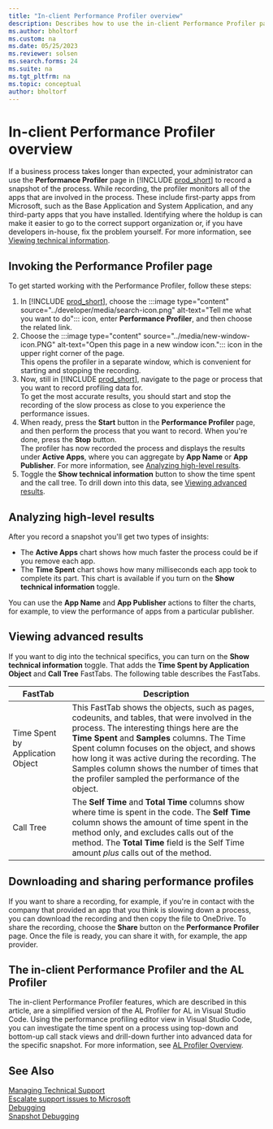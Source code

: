```yaml
---
title: "In-client Performance Profiler overview"
description: Describes how to use the in-client Performance Profiler page to troubleshoot slow processes.
ms.author: bholtorf
ms.custom: na
ms.date: 05/25/2023
ms.reviewer: solsen
ms.search.forms: 24
ms.suite: na
ms.tgt_pltfrm: na
ms.topic: conceptual
author: bholtorf
---
```


# In-client Performance Profiler overview

If a business process takes longer than expected, your administrator can use the **Performance Profiler** page in [!INCLUDE [prod_short](../includes/prod_short.md)] to record a snapshot of the process. While recording, the profiler monitors all of the apps that are involved in the process. These include first-party apps from Microsoft, such as the Base Application and System Application, and any third-party apps that you have installed. Identifying where the holdup is can make it easier to go to the correct support organization or, if you have developers in-house, fix the problem yourself. For more information, see [Viewing technical information](performance-profiler-overview.md#viewing-technical-information).

## Invoking the Performance Profiler page

To get started working with the Performance Profiler, follow these steps:

1. In [!INCLUDE [prod_short](../includes/prod_short.md)], choose the :::image type="content" source="../developer/media/search-icon.png" alt-text="Tell me what you want to do"::: icon, enter **Performance Profiler**, and then choose the related link.
1. Choose the :::image type="content" source="../media/new-window-icon.PNG" alt-text="Open this page in a new window icon."::: icon in the upper right corner of the page.  
    This opens the profiler in a separate window, which is convenient for starting and stopping the recording.
3. Now, still in [!INCLUDE [prod_short](../includes/prod_short.md)], navigate to the page or process that you want to record profiling data for.  
    To get the most accurate results, you should start and stop the recording of the slow process as close to you experience the performance issues.
4. When ready, press the **Start** button in the **Performance Profiler** page, and then perform the process that you want to record. When you're done, press the **Stop** button.  
  The profiler has now recorded the process and displays the results under **Active Apps**, where you can aggregate by **App Name** or **App Publisher**. For more information, see [Analyzing high-level results](performance-profiler-overview.md#analyzing-high-level-results).
5. Toggle the **Show technical information** button to show the time spent and the call tree. To drill down into this data, see [Viewing advanced results](performance-profiler-overview.md#viewing-advanced-results).
  
## Analyzing high-level results

After you record a snapshot you'll get two types of insights:

* The **Active Apps** chart shows how much faster the process could be if you remove each app.
* The **Time Spent** chart shows how many milliseconds each app took to complete its part. This chart is available if you turn on the **Show technical information** toggle. 

You can use the **App Name** and **App Publisher** actions to filter the charts, for example, to view the performance of apps from a particular publisher.

<!-- screenshot -->

## Viewing advanced results

If you want to dig into the technical specifics, you can turn on the **Show technical information** toggle. That adds the **Time Spent by Application Object** and **Call Tree** FastTabs. The following table describes the FastTabs.

|FastTab  |Description  |
|---------|---------|
|Time Spent by Application Object|This FastTab shows the objects, such as pages, codeunits, and tables, that were involved in the process. The interesting things here are the **Time Spent** and **Samples** columns. The Time Spent column focuses on the object, and shows how long it was active during the recording. The Samples column shows the number of times that the profiler sampled the performance of the object.|
|Call Tree|The **Self Time** and **Total Time** columns show where time is spent in the code. The **Self Time** column shows the amount of time spent in the method only, and excludes calls out of the method. The **Total Time** field is the Self Time amount *plus* calls out of the method.|

<!-- screenshot -->

## Downloading and sharing performance profiles

If you want to share a recording, for example, if you're in contact with the company that provided an app that you think is slowing down a process, you can download the recording and then copy the file to OneDrive. To share the recording, choose the **Share** button on the **Performance Profiler** page. Once the file is ready, you can share it with, for example, the app provider.

## The in-client Performance Profiler and the AL Profiler

The in-client Performance Profiler features, which are described in this article, are a simplified version of the AL Profiler for AL in Visual Studio Code. Using the performance profiling editor view in Visual Studio Code, you can investigate the time spent on a process using top-down and bottom-up call stack views and drill-down further into advanced data for the specific snapshot. For more information, see [AL Profiler Overview](/dynamics365/business-central/dev-itpro/developer/devenv-al-profiler-overview).  

## See Also

[Managing Technical Support](/dynamics365/business-central/dev-itpro/administration/manage-technical-support)  
[Escalate support issues to Microsoft](/dynamics365/business-central/dev-itpro/administration/raise-support-case)  
[Debugging](/dynamics365/business-central/dev-itpro/developer/devenv-debugging)  
[Snapshot Debugging](/dynamics365/business-central/dev-itpro/developer/devenv-snapshot-debugging)  
